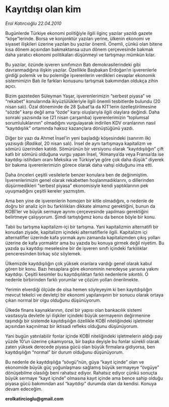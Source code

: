 # Kayıtdışı olan kim

*Erol Katırcıoğlu 22.04.2010*

<div class="yazi"><p>Bugünlerde Türkiye ekonomi politiğiyle ilgili ilginç yazılar yazıldı gazete “köşe”lerinde. Borsa ve konjonktür yazıları yerine, ülkenin ekonomi ve siyaset ilişkileri üzerine yazılan bu yazılar önemli. Önemli, çünkü olan bitene kısa dönem açısından bakmaktansa uzun dönem çerçevesinde bakmak daha yaratıcı ekonomi politikaları düşünmeyi ve tartışmayı mümkün kılar. </p>
<p>Bu yazılar, özünde işveren sınıfımızın Batı demokrasilerindeki gibi davranmadığına ilişkin yazılar. Özellikle Başbakan Erdoğan’ın işverenlerle girdiği polemik ve bu polemiğe işverenlerin verdikleri cevaplar ekonomik sistemimizin Batı ile farkları konusunu tartışmak bakımından oldukça zihin açıcı.</p>
<p>Bizim gazeteden Süleyman Yaşar, işverenlerimizin “serbest piyasa” ve “rekabet” konularında ikiyüzlülükleriyle ilgili önemli tesbitlerde bulundu (20 nisan salı). Özal döneminde de 28 Şubat’ta da KİT’lerin özelleştirilmesine “sözde” karşı değil ama “özde” karşı oluşlarıyla ilgili olaylara değindi. Daha sonraki yazısında ise (21 nisan çarşamba) işverenlerimizin “toplumsal sorumluluklarının” olmadığını vurgulayarak indirilen KDV oranlarının nasıl “kayıtdışılık” ortamında haksız kazançlara dönüştüğünü yazdı.</p>
<p>Diğer bir yazı da Ahmet İnsel’in yeni başladığı köşesindeki (sanırım ilk) yazısıydı (<i>Radikal</i>, 20 nisan salı). İnsel de aynı tartışmaya kapitalizm ve sömürü üzerinden katıldı. Sömürünün bir versiyonu olarak “kayıtdışılığın” çift katlı bir sömürü olduğuna vurgu yapan İnsel, “Almanya’da veya Fransa’da ise kayıtdışı istihdam oranı Meksika ve Türkiye’ye göre çok daha düşük” diyerek bir bakıma işverenlerimizin görece olarak daha vahşi olduğunu ima etti.</p>
<p>Daha önceleri çeşitli vesilelerle benzer konulara ben de değinmiştim. İşverenlerimizin genel olarak rekabetten hoşlanmadıklarını, o dillerinden düşürmedikleri “serbest piyasa” ekonomisiyle kendi yaptıklarının pek uyuşmadığını çeşitli kereler yazmıştım. </p>
<p>Ama ben yine de işverenlerin homojen bir kitle olmadığını, o nedenle de doğru bir analiz için bu farklılıkları dikkate almamız gerektiğini, bunun da KOBİ’ler ve büyük sermaye ayrımı çerçevesinde yapılması gerektiğini belirtmeye çalışıyorum. Şimdi tartıştığımız konu da bence böyle bir konu.</p>
<p>Tabii bu tartışma kapitalizm-içi bir tartışma. Yani kapitalizmin alternatifi bir konudan ziyade, kapitalizm içindeki alternatiflerle ilgili. Kapitalizm içi alternatifler üzerinde kafa yormak aynı zamanda kapitalizmden çıkış yolları üzerine de kafa yormaktır ama bu yazıda bu konuya girmek değil niyetim. Bu yazıda şu kayıtdışı meselesine bir de işveren sınıfı içindeki farklılıklar penceresinden birkaç söz söylemek.</p>
<p>Ülkemizde kayıtdışılığın çok yüksek oranlara vardığı genel olarak kabul gören bir konu. Bazı hesaplara göre ekonominin neredeyse yarısına yakını kayıtdışı. Çeşitli kesimler bu kayıtdışılıktan farklı nedenlerle sıkıntılı. O nedenle birbirinden farklı yorumlar ve çözüm yolları önerilmekte.</p>
<p>Yerimin elverdiği ölçüde de olsa hemen söyleyeyim ki ben kayıtdışılığın mevcut tekelci ve devletçi bir ekonomi yapılanışının bir sonucu olarak ortaya çıkan normal bir olgu olduğunu düşünüyorum. </p>
<p>Ülkede finans kaynaklarının, özel bir yapısı olan bankacılık sistemi vasıtasıyla devletle iyi ilişkiler içindeki büyük sermayenin değirmenine taşındığı bir sistemde kayıtdışılığın özellikle KOBİ niteliğindeki işletmeler açısından kaçınılmaz bir iktisadi refleks olduğunu düşünüyorum. </p>
<p>Yani bugün yatırılabilir fonlar içinde KOBİ niteliğindeki işletmelerin aldığı pay yüzde 10’un üzerine çıkamıyorsa, bir başka deyişle bu fonlar sürekli olarak zaten yüksek derecede piyasa gücü olan büyük firmalara gidiyorsa, ben kayıtdışılığın “normal” bir durum olduğunu düşünüyorum. </p>
<p>Bu nedenle de kayıtdışılığa “sövgü”nün, güya “kayıt içinde” olan ve ekonomide büyük güç yoğunlaşması sağlamış büyük sermayeye “övgüye” dönüşebilme olasılığı beni rahatsız ediyor. Rahatsız ediyor çünkü sonuçta büyük sermaye “kayıt içinde” olmasına kayıt içinde ama bence sahip olduğu piyasa gücü bakımından asıl “kayıtdışı” durumda olan da kendisi. Konuya devam edeceğim.</p>
<p><b>erolkatircioglu@gmail.com</b></p></div>
